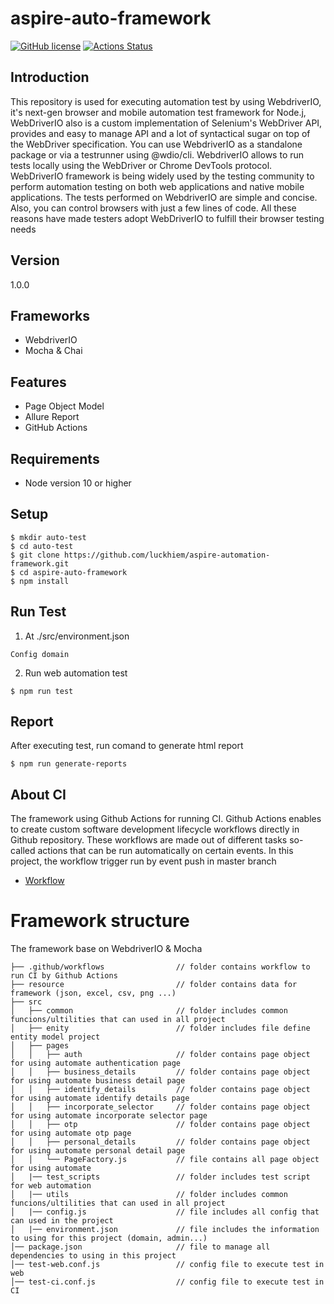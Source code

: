 # aspire-auto-framework
[![GitHub license](https://img.shields.io/badge/license-MIT-blue.svg)](https://github.com/luckhiem/aspire-automation-framework/blob/master/LICENSE) [![Actions Status](https://github.com/luckhiem/aspire-automation-framework/workflows/Automation%20Test/badge.svg)](https://github.com/luckhiem/aspire-automation-framework/actions)
## Introduction
This repository is used for executing automation test by using WebdriverIO, it's next-gen browser and mobile automation test framework for Node.j, WebDriverIO also is a custom implementation of Selenium's WebDriver API, provides and easy to manage API and a lot of syntactical sugar on top of the WebDriver specification. You can use WebdriverIO as a standalone package or via a testrunner using @wdio/cli. WebdriverIO allows to run tests locally using the WebDriver or Chrome DevTools protocol. WebDriverIO framework is being widely used by the testing community to perform automation testing on both web applications and native mobile applications. The tests performed on WebdriverIO are simple and concise. Also, you can control browsers with just a few lines of code. All these reasons have made testers adopt WebDriverIO to fulfill their browser testing needs

## Version
1.0.0

## Frameworks
- WebdriverIO
- Mocha & Chai

## Features
- Page Object Model
- Allure Report
- GitHub Actions

## Requirements
- Node version 10 or higher

## Setup
```
$ mkdir auto-test
$ cd auto-test
$ git clone https://github.com/luckhiem/aspire-automation-framework.git
$ cd aspire-auto-framework
$ npm install
```

## Run Test
1. At ./src/environment.json
```
Config domain
```
2. Run web automation test
```
$ npm run test
```
## Report
After executing test, run comand to generate html report
```
$ npm run generate-reports
``` 
## About CI
The framework using Github Actions for running CI. Github Actions enables to create custom software development lifecycle workflows directly in Github repository. These workflows are made out of different tasks so-called actions that can be run automatically on certain events. In this project, the workflow trigger run by event push in master branch
- [Workflow](https://github.com/luckhiem/aspire-automation-framework/actions)


# Framework structure
The framework base on WebdriverIO & Mocha
```
├── .github/workflows                // folder contains workflow to run CI by Github Actions     
├── resource                         // folder contains data for framework (json, excel, csv, png ...)        
├── src
│   ├── common                       // folder includes common funcions/ultilities that can used in all project
│   ├── enity                        // folder includes file define entity model project
│   ├── pages
│   │   ├── auth                     // folder contains page object for using automate authentication page
│   │   ├── business_details         // folder contains page object for using automate business detail page
│   │   ├── identify_details         // folder contains page object for using automate identify details page
│   │   ├── incorporate_selector     // folder contains page object for using automate incorporate selector page
│   │   ├── otp                      // folder contains page object for using automate otp page
│   │   ├── personal_details         // folder contains page object for using automate personal detail page
│   │   └── PageFactory.js           // file contains all page object for using automate
│   |── test_scripts                 // folder includes test script for web automation
│   |── utils                        // folder includes common funcions/ultilities that can used in all project
│   |── config.js                    // file includes all config that can used in the project
│   |── environment.json             // file includes the information to using for this project (domain, admin...)
│── package.json                     // file to manage all dependencies to using in this project
│── test-web.conf.js                 // config file to execute test in web
│── test-ci.conf.js                  // config file to execute test in CI
```
